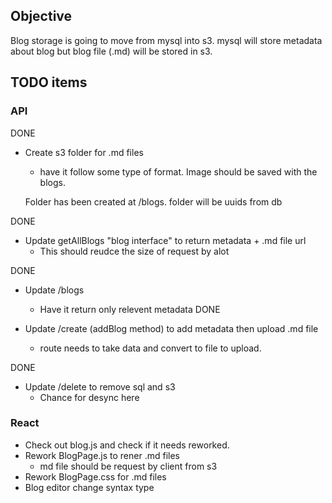 ## Objective

Blog storage is going to move from mysql into s3.
mysql will store metadata about blog but blog file (.md) will be stored in s3.


## TODO items 

### API

DONE
* Create s3 folder for .md files
  - have it follow some type of format. Image should be saved with the blogs.

  Folder has been created at /blogs. folder will be uuids from db

DONE
* Update getAllBlogs "blog interface" to return metadata + .md file url
  - This should reudce the size of request by alot

DONE
* Update /blogs
  - Have it return only relevent metadata
DONE 

* Update /create (addBlog method) to add metadata then upload .md file 
  - route needs to take data and convert to file to upload.

DONE 
* Update /delete to remove sql and s3 
  - Chance for desync here

### React 
* Check out blog.js and check if it needs reworked.
* Rework BlogPage.js to rener .md files
  - md file should be request by client from s3
* Rework BlogPage.css for .md files 
* Blog editor change syntax type

